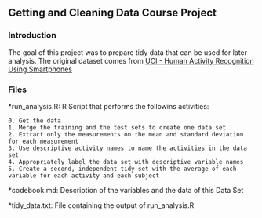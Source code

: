 ## Getting and Cleaning Data Course Project

### Introduction
The goal of this project was to prepare tidy data that can be used 
for later analysis. The original dataset comes from 
[UCI - Human Activity Recognition Using Smartphones](http://archive.ics.uci.edu/ml/datasets/Human+Activity+Recognition+Using+Smartphones)

### Files
*run_analysis.R: R Script that performs the followins activities:

	0. Get the data
	1. Merge the training and the test sets to create one data set
	2. Extract only the measurements on the mean and standard deviation for each measurement
	3. Use descriptive activity names to name the activities in the data set
	4. Appropriately label the data set with descriptive variable names
	5. Create a second, independent tidy set with the average of each variable for each activity and each subject

*codebook.md: Description of the variables and the data of this Data Set

*tidy_data.txt: File containing the output of run_analysis.R
